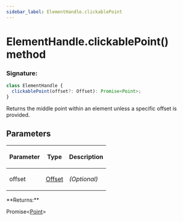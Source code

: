 ```yaml
---
sidebar_label: ElementHandle.clickablePoint
---
```


# ElementHandle.clickablePoint() method

### Signature:

```typescript
class ElementHandle {
  clickablePoint(offset?: Offset): Promise<Point>;
}
```

Returns the middle point within an element unless a specific offset is provided.

## Parameters

<table><thead><tr><th>

Parameter

</th><th>

Type

</th><th>

Description

</th></tr></thead>
<tbody><tr><td>

offset

</td><td>

[Offset](./puppeteer.offset.md)

</td><td>

_(Optional)_

</td></tr>
</tbody></table>
**Returns:**

Promise&lt;[Point](./puppeteer.point.md)&gt;
